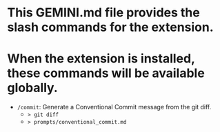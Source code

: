 # This GEMINI.md file provides the slash commands for the extension.
# When the extension is installed, these commands will be available globally.

- `/commit`: Generate a Conventional Commit message from the git diff.
  - `> git diff`
  - `> prompts/conventional_commit.md`
